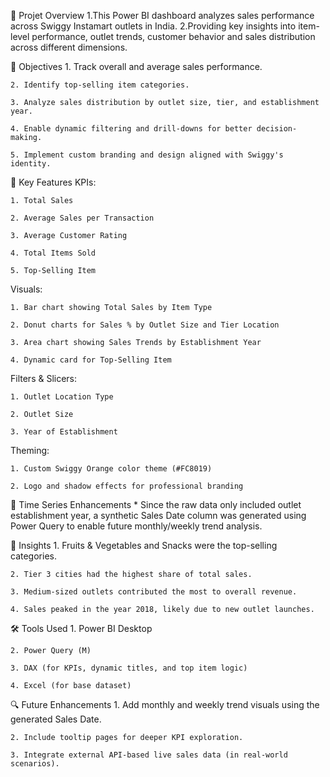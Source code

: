 🚀 Projet Overview
    1.This Power BI dashboard analyzes sales performance across Swiggy Instamart outlets in India.
    2.Providing key insights into item-level performance, outlet trends, customer behavior and sales distribution across different dimensions.

🎯 Objectives
    1. Track overall and average sales performance.
    
    2. Identify top-selling item categories.
    
    3. Analyze sales distribution by outlet size, tier, and establishment year.
    
    4. Enable dynamic filtering and drill-downs for better decision-making.
    
    5. Implement custom branding and design aligned with Swiggy's identity.

📌 Key Features
KPIs:

    1. Total Sales
    
    2. Average Sales per Transaction
    
    3. Average Customer Rating
    
    4. Total Items Sold
    
    5. Top-Selling Item

Visuals:

    1. Bar chart showing Total Sales by Item Type
    
    2. Donut charts for Sales % by Outlet Size and Tier Location
    
    3. Area chart showing Sales Trends by Establishment Year
    
    4. Dynamic card for Top-Selling Item

Filters & Slicers:

    1. Outlet Location Type
    
    2. Outlet Size
    
    3. Year of Establishment

Theming:

    1. Custom Swiggy Orange color theme (#FC8019)
    
    2. Logo and shadow effects for professional branding

📅 Time Series Enhancements
    * Since the raw data only included outlet establishment year, a synthetic Sales Date column was generated using Power Query to enable future monthly/weekly trend analysis.

🧠 Insights
    1. Fruits & Vegetables and Snacks were the top-selling categories.
    
    2. Tier 3 cities had the highest share of total sales.
    
    3. Medium-sized outlets contributed the most to overall revenue.
    
    4. Sales peaked in the year 2018, likely due to new outlet launches.

🛠️ Tools Used
    1. Power BI Desktop
    
    2. Power Query (M)
    
    3. DAX (for KPIs, dynamic titles, and top item logic)
    
    4. Excel (for base dataset)

🔍 Future Enhancements
    1. Add monthly and weekly trend visuals using the generated Sales Date.
    
    2. Include tooltip pages for deeper KPI exploration.
    
    3. Integrate external API-based live sales data (in real-world scenarios).





